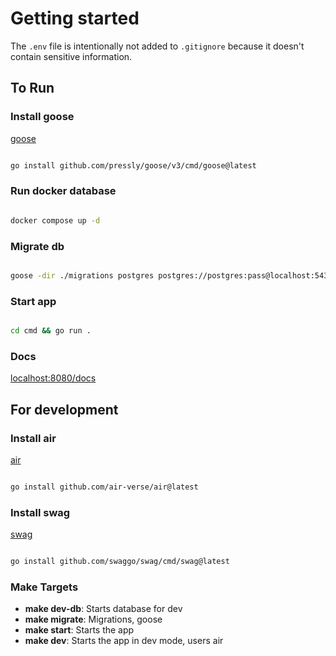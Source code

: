 # Getting started

The `.env` file is intentionally not added to `.gitignore` because it doesn't contain sensitive information.

## To Run

### Install goose

[goose](https://github.com/pressly/goose)

```bash

go install github.com/pressly/goose/v3/cmd/goose@latest
```

### Run docker database

```bash

docker compose up -d
```

### Migrate db

```bash

goose -dir ./migrations postgres postgres://postgres:pass@localhost:5432/data up
```

### Start app

```bash

cd cmd && go run .
```

### Docs

[localhost:8080/docs](http://localhost:8080/docs)

## For development

### Install air

[air](https://github.com/air-verse/air)

```bash

go install github.com/air-verse/air@latest
```

### Install swag

[swag](https://github.com/swaggo/swag)

```bash

go install github.com/swaggo/swag/cmd/swag@latest
```


### Make Targets

- **make dev-db**: Starts database for dev
- **make migrate**: Migrations, goose
- **make start**: Starts the app
- **make dev**: Starts the app in dev mode, users air
